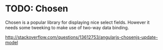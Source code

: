 # TODO: Chosen

Chosen is a popular library for displaying nice select fields. However it needs some tweeking to make use of
 two-way data binding.

http://stackoverflow.com/questions/13612753/angularjs-chosenjs-update-model


